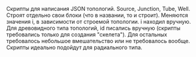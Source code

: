 Скрипты для написания JSON топологий.
Source, Junction, Tube, Well. Строят отдельно свои блоки (что в названии, то и строит). Меняются значения i, в зависимости от строемой топологии. i находил вручную. Для древовидного типа топологий, id писались вручную (скрипты требовались только для создания "скелета"). 
Для остальных требовалось небольшое вмешательство или не требовалось вообще. 
Скрипты идеально подойдут для радиального типа.
